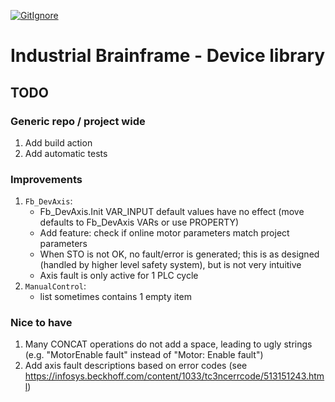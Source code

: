 [![GitIgnore](../../actions/workflows/GitIgnore.yml/badge.svg)](../../actions/workflows/GitIgnore.yml)

# Industrial Brainframe - Device library

## TODO

### Generic repo / project wide

1. Add build action
1. Add automatic tests

### Improvements

1. `Fb_DevAxis`:
	- Fb_DevAxis.Init VAR_INPUT default values have no effect (move defaults to Fb_DevAxis VARs or use PROPERTY)
	- Add feature: check if online motor parameters match project parameters
	- When STO is not OK, no fault/error is generated; this is as designed (handled by higher level safety system), but is not very intuitive
	- Axis fault is only active for 1 PLC cycle
1. `ManualControl`: 
	- list sometimes contains 1 empty item

### Nice to have

1. Many CONCAT operations do not add a space, leading to ugly strings (e.g. "MotorEnable fault" instead of "Motor: Enable fault")
1. Add axis fault descriptions based on error codes (see https://infosys.beckhoff.com/content/1033/tc3ncerrcode/513151243.html)